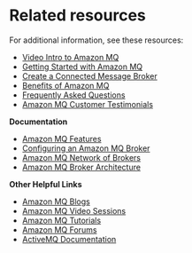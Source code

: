 # Related resources<a name="concept-chapter-resources"></a>

 For additional information, see these resources: 
+  [Video Intro to Amazon MQ ](https://www.youtube.com/watch?time_continue=1&v=iDT1zFpy1kE) 
+  [Getting Started with Amazon MQ ](https://docs.aws.amazon.com/amazon-mq/latest/developer-guide/amazon-mq-getting-started.html) 
+  [Create a Connected Message Broker ](https://aws.amazon.com/getting-started/projects/create-a-connected-message-broker/) 
+  [Benefits of Amazon MQ ](https://docs.aws.amazon.com/amazon-mq/latest/developer-guide/welcome.html#main-benefits) 
+  [Frequently Asked Questions ](https://aws.amazon.com/amazon-mq/faqs/) 
+  [Amazon MQ Customer Testimonials ](https://aws.amazon.com/amazon-mq/resources/#Customer_Testimonials) 

 **Documentation** 
+  [Amazon MQ Features ](https://aws.amazon.com/amazon-mq/features/) 
+  [Configuring an Amazon MQ Broker ](https://docs.aws.amazon.com/amazon-mq/latest/developer-guide/amazon-mq-creating-configuring-broker.html) 
+  [Amazon MQ Network of Brokers ](https://docs.aws.amazon.com/amazon-mq/latest/developer-guide/network-of-brokers.html) 
+  [Amazon MQ Broker Architecture ](https://docs.aws.amazon.com/amazon-mq/latest/developer-guide/amazon-mq-broker-architecture.html) 

 **Other Helpful Links** 
+  [Amazon MQ Blogs ](https://aws.amazon.com/amazon-mq/resources/#Blog_posts_.26_articles) 
+  [Amazon MQ Video Sessions ](https://aws.amazon.com/amazon-mq/resources/#Videos) 
+  [Amazon MQ Tutorials ](https://docs.aws.amazon.com/amazon-mq/latest/developer-guide/amazon-mq-tutorials.html) 
+  [Amazon MQ Forums ](https://forums.aws.amazon.com/forum.jspa?forumID=279) 
+  [ActiveMQ Documentation ](https://activemq.apache.org/components/classic/documentation) 